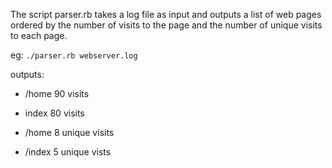 The script parser.rb takes a log file as input and outputs a list of web pages ordered by the number of visits to the page and the number of unique visits to each page.

eg: `./parser.rb webserver.log`

outputs:

- /home 90 visits
- index 80 visits

- /home   8 unique visits
- /index  5 unique vists